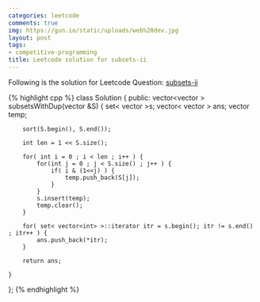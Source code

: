 ```yaml
---
categories: leetcode
comments: true
img: https://gun.io/static/uploads/web%20dev.jpg
layout: post
tags:
- competitive-programming
title: Leetcode solution for subsets-ii
---
```


Following is the solution for Leetcode Question: [subsets-ii](https://leetcode.com/problems/subsets-ii/)

{% highlight cpp %}
class Solution {
public:
    vector<vector<int> > subsetsWithDup(vector<int> &S) {
        set< vector<int> >s;
        vector< vector<int> > ans;
        vector<int> temp;
        
        sort(S.begin(), S.end());
        
        int len = 1 << S.size();
        
        for( int i = 0 ; i < len ; i++ ) {
            for(int j = 0 ; j < S.size() ; j++ ) {
                if( i & (1<<j) ) {
                    temp.push_back(S[j]);
                }
            }
            s.insert(temp);
            temp.clear();
        }
        
        for( set< vector<int> >::iterator itr = s.begin(); itr != s.end() ; itr++ ) {
            ans.push_back(*itr);
        }
        
        return ans;
        
    }
};
{% endhighlight %}